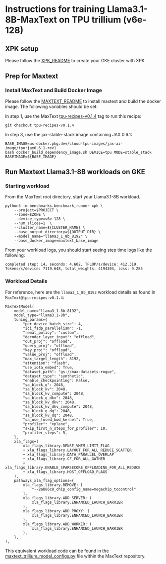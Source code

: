 # Instructions for training Llama3.1-8B-MaxText on TPU trillium (v6e-128)

## XPK setup
Please follow the [XPK_README](https://github.com/AI-Hypercomputer/tpu-recipes/blob/main/training/trillium/XPK_README.md) to create your GKE cluster with XPK

## Prep for Maxtext

### Install MaxText and Build Docker Image
Please follow the [MAXTEXT_README](https://github.com/AI-Hypercomputer/tpu-recipes/blob/main/training/trillium/MAXTEXT_README.md) to install maxtext and build the docker image. The following variables should be set:

In step 1, use the MaxText [tpu-recipes-v0.1.4](https://github.com/AI-Hypercomputer/maxtext/releases/tag/tpu-recipes-v0.1.4) tag to run this recipe:
```
git checkout tpu-recipes-v0.1.4
```

In step 3, use the jax-stable-stack image containing JAX 0.6.1:
```
BASE_IMAGE=us-docker.pkg.dev/cloud-tpu-images/jax-ai-image/tpu:jax0.6.1-rev1
bash docker_build_dependency_image.sh DEVICE=tpu MODE=stable_stack BASEIMAGE=${BASE_IMAGE}
```

## Run Maxtext Llama3.1-8B workloads on GKE

### Starting workload

From the MaxText root directory, start your Llama3.1-8B workload.
```
python3 -m benchmarks.benchmark_runner xpk \
    --project=$PROJECT \
    --zone=$ZONE \
    --device_type=v6e-128 \
    --num_slices=1  \
    --cluster_name=${CLUSTER_NAME} \
    --base_output_directory=${OUTPUT_DIR} \
    --model_name="llama3_1_8b_8192" \
    --base_docker_image=maxtext_base_image
```

From your workload logs, you should start seeing step time logs like the following:
```
completed step: 14, seconds: 4.602, TFLOP/s/device: 412.319, Tokens/s/device: 7119.648, total_weights: 4194304, loss: 9.285
```

### Workload Details

For reference, here are the `llama3_1_8b_8192` workload details as found in `MaxText@tpu-recipes-v0.1.4`:

```
MaxTextModel(
    model_name="llama3_1-8b-8192",
    model_type="llama3.1-8b",
    tuning_params={
        "per_device_batch_size": 4,
        "ici_fsdp_parallelism": -1,
        "remat_policy": "custom",
        "decoder_layer_input": "offload",
        "out_proj": "offload",
        "query_proj": "offload",
        "key_proj": "offload",
        "value_proj": "offload",
        "max_target_length": 8192,
        "attention": "flash",
        "use_iota_embed": True,
        "dataset_path": "gs://max-datasets-rogue",
        "dataset_type": "synthetic",
        "enable_checkpointing": False,
        "sa_block_q": 2048,
        "sa_block_kv": 2048,
        "sa_block_kv_compute": 2048,
        "sa_block_q_dkv": 2048,
        "sa_block_kv_dkv": 2048,
        "sa_block_kv_dkv_compute": 2048,
        "sa_block_q_dq": 2048,
        "sa_block_kv_dq": 2048,
        "sa_use_fused_bwd_kernel": True,
        "profiler": "xplane",
        "skip_first_n_steps_for_profiler": 10,
        "profiler_steps": 5,
    },
    xla_flags=(
        xla_flags_library.DENSE_VMEM_LIMIT_FLAG
        + xla_flags_library.LAYOUT_FOR_ALL_REDUCE_SCATTER
        + xla_flags_library.DATA_PARALLEL_OVERLAP
        + xla_flags_library.CF_FOR_ALL_GATHER
        + xla_flags_library.ENABLE_SPARSECORE_OFFLOADING_FOR_ALL_REDUCE
        + xla_flags_library.HOST_OFFLOAD_FLAGS
    ),
    pathways_xla_flag_options={
        xla_flags_library.REMOVE: [
            "--2a886c8_chip_config_name=megachip_tccontrol"
        ],
        xla_flags_library.ADD_SERVER: (
            xla_flags_library.ENHANCED_LAUNCH_BARRIER
        ),
        xla_flags_library.ADD_PROXY: (
            xla_flags_library.ENHANCED_LAUNCH_BARRIER
        ),
        xla_flags_library.ADD_WORKER: (
            xla_flags_library.ENHANCED_LAUNCH_BARRIER
        ),
    },
),
```

This equivalent workload code can be found in the [maxtext_trillium_model_configs.py](https://github.com/AI-Hypercomputer/maxtext/blob/9f1820b472ef362e7b5c782fe1d6fda8a0943eff/benchmarks/maxtext_trillium_model_configs.py) file within the MaxText repository.